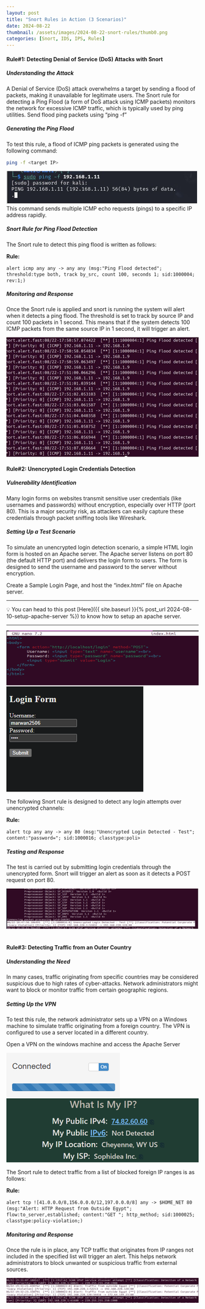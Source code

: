 ```yaml
---
layout: post
title: "Snort Rules in Action (3 Scenarios)"
date: 2024-08-22 
thumbnail: /assets/images/2024-08-22-snort-rules/thumb0.png
categories: [Snort, IDS, IPS, Rules]
---
```

#### Rule#1: Detecting Denial of Service (DoS) Attacks with Snort 
##### Understanding the Attack
A Denial of Service (DoS) attack overwhelms a target by sending a flood of packets, making it unavailable for legitimate users. The Snort rule for detecting a Ping Flood (a form of DoS attack using ICMP packets) monitors the network for excessive ICMP traffic, which is typically used by ping utilities.
Send flood ping packets using “ping -f” 
##### Generating the Ping Flood
To test this rule, a flood of ICMP ping packets is generated using the following command:
```bash
ping -f <target IP>
```

![ping](/assets/images/2024-08-22-snort-rules/0.jpg)<br>
This command sends multiple ICMP echo requests (pings) to a specific IP address rapidly.
##### Snort Rule for Ping Flood Detection
The Snort rule to detect this ping flood is written as follows:

**Rule:**
```
alert icmp any any -> any any (msg:"Ping Flood detected"; threshold:type both, track by_src, count 100, seconds 1; sid:1000004; rev:1;)
```
##### Monitoring and Response
Once the Snort rule is applied and snort is running the system will alert when it detects a ping flood. The threshold is set to track by source IP and count 100 packets in 1 second. This means that if the system detects 100 ICMP packets from the same source IP in 1 second, it will trigger an alert.

![ping](/assets/images/2024-08-22-snort-rules/1.jpg)

#### Rule#2: Unencrypted Login Credentials Detection 
##### Vulnerability Identification
Many login forms on websites transmit sensitive user credentials (like usernames and passwords) without encryption, especially over HTTP (port 80). This is a major security risk, as attackers can easily capture these credentials through packet sniffing tools like Wireshark.
##### Setting Up a Test Scenario
To simulate an unencrypted login detection scenario, a simple HTML login form is hosted on an Apache server. The Apache server listens on port 80 (the default HTTP port) and delivers the login form to users. The form is designed to send the username and password to the server without encryption.


Create a Sample Login Page, and host the “index.html” file on Apache server.

---
💡 You can head to this post [Here]({{ site.baseurl }}{% post_url 2024-08-10-setup-apache-server %}) to know how to setup an apache server.

---

![ping](/assets/images/2024-08-22-snort-rules/2.png)
![ping](/assets/images/2024-08-22-snort-rules/3.png) 

The following Snort rule is designed to detect any login attempts over unencrypted channels:

**Rule:**
```
alert tcp any any -> any 80 (msg:"Unencrypted Login Detected - Test"; content:"password="; sid:1000016; classtype:poli>
```
##### Testing and Response
The test is carried out by submitting login credentials through the unencrypted form. Snort will trigger an alert as soon as it detects a POST request on port 80.

![ping](/assets/images/2024-08-22-snort-rules/4.png) 
  
#### Rule#3: Detecting Traffic from an Outer Country
##### Understanding the Need
In many cases, traffic originating from specific countries may be considered suspicious due to high rates of cyber-attacks. Network administrators might want to block or monitor traffic from certain geographic regions.

##### Setting Up the VPN
To test this rule, the network administrator sets up a VPN on a Windows machine to simulate traffic originating from a foreign country. The VPN is configured to use a server located in a different country.

Open a VPN on the windows machine and access the Apache Server 
 
![ping](/assets/images/2024-08-22-snort-rules/5.png)  
![ping](/assets/images/2024-08-22-snort-rules/6.png) 

The Snort rule to detect traffic from a list of blocked foreign IP ranges is as follows:

**Rule:** 
```
alert tcp ![41.0.0.0/8,156.0.0.0/12,197.0.0.0/8] any -> $HOME_NET 80 (msg:"Alert: HTTP Request from Outside Egypt"; flow:to_server,established; content:"GET "; http_method; sid:1000025; classtype:policy-violation;) 
```
##### Monitoring and Response
Once the rule is in place, any TCP traffic that originates from IP ranges not included in the specified list will trigger an alert. This helps network administrators to block unwanted or suspicious traffic from external sources.

![ping](/assets/images/2024-08-22-snort-rules/7.png) 
